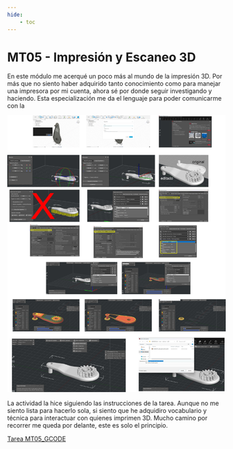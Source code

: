 ```yaml
---
hide:
    - toc
---
```


# MT05 - Impresión y Escaneo 3D

En este módulo me acerqué un poco más al mundo de la impresión 3D. Por más que no siento haber adquirido tanto conocimiento como para manejar una impresora por mi cuenta, ahora sé por donde seguir investigando y haciendo.
Esta especialización me da el lenguaje para poder comunicarme con la

![Proceso tarea MT05](../images/MT05/proceso_mt05_pgo.jpg)

La actividad la hice siguiendo las instrucciones de la tarea. Aunque no me siento lista para hacerlo sola, si siento que he adquidiro vocabulario y técnica para interactuar con quienes imprimen 3D. Mucho camino por recorrer me queda por delante, este es solo el principio.

[Tarea MT05_GCODE](../archivos/mt05/ModeloMT05_pilar_garcia_olano.gcode)